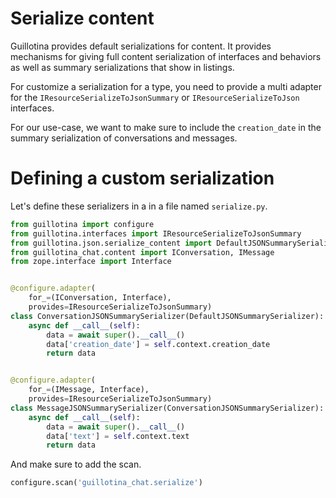 # Serialize content

Guillotina provides default serializations for content. It provides mechanisms
for giving full content serialization of interfaces and behaviors as well as
summary serializations that show in listings.

For customize a serialization for a type, you need to provide a multi adapter
for the `IResourceSerializeToJsonSummary` or `IResourceSerializeToJson` interfaces.

For our use-case, we want to make sure to include the `creation_date` in the
summary serialization of conversations and messages.


# Defining a custom serialization

Let's define these serializers in a in a file named `serialize.py`.

```python
from guillotina import configure
from guillotina.interfaces import IResourceSerializeToJsonSummary
from guillotina.json.serialize_content import DefaultJSONSummarySerializer
from guillotina_chat.content import IConversation, IMessage
from zope.interface import Interface


@configure.adapter(
    for_=(IConversation, Interface),
    provides=IResourceSerializeToJsonSummary)
class ConversationJSONSummarySerializer(DefaultJSONSummarySerializer):
    async def __call__(self):
        data = await super().__call__()
        data['creation_date'] = self.context.creation_date
        return data


@configure.adapter(
    for_=(IMessage, Interface),
    provides=IResourceSerializeToJsonSummary)
class MessageJSONSummarySerializer(ConversationJSONSummarySerializer):
    async def __call__(self):
        data = await super().__call__()
        data['text'] = self.context.text
        return data
```

And make sure to add the scan.

```python
configure.scan('guillotina_chat.serialize')
```
